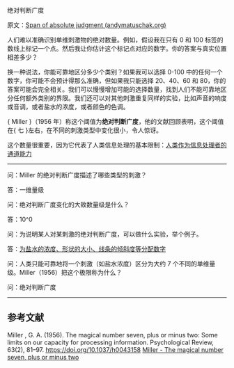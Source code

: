 绝对判断广度

原文：[Span of absolute judgment (andymatuschak.org)](https://notes.andymatuschak.org/ziwhFzgTbrS2uxWEkCvoJzQrDzRz5EAWWZFy)

人们难以准确识别单维刺激物的绝对数量。例如，假设我在只有 0 和 100 标签的数线上标记一个点。然后我让你估计这个标记点对应的数字。你的答案与真实位置相差多少？

换一种说法，你能可靠地区分多少个类别？如果我可以选择 0-100 中的任何一个数字，你可能不会预计得那么准确，但如果我只能选择 20、40、60 和 80，你的答案可能会完全相关。我们可以慢慢增加可能的选择数量，找到人们不能可靠地区分任何额外类别的界限。我们还可以对其他刺激重复同样的实验，比如声音的响度或音调，或者盐水的浓度，或者颜色的色调。

{ Miller }（1956 年）称这个阈值为**绝对判断广度**，他的文献回顾表明，这个阈值在{ 七 }左右，在不同的刺激类型中变化很小，令人惊讶。

这个数量很重要，因为它代表了人类信息处理的基本限制：[人类作为信息处理者的通道能力](https://notes.andymatuschak.org/z8iJEzmLdBMoWYtQHkDohDgeWz6UBGm74qEiW)

------

问：Miller 的绝对判断广度描述了哪些类型的刺激？

答：一维量级

问：绝对判断广度变化的大致数量级是什么？

答：10^0

问：为说明某人对某刺激的绝对判断广度，可以做什么实验，举个例子。

答：[为盐水的浓度、形状的大小、线条的倾斜度等分配数字](https://notes.andymatuschak.org/ziwhFzgTbrS2uxWEkCvoJzQrDzRz5EAWWZFy)

问：人类只能可靠地将一个刺激（如盐水浓度）区分为大约 7 个不同的单维量级。Miller（1956）把这个极限称为什么？

问：绝对判断广度

------

## 参考文献

Miller , G. A. (1956). The magical number seven, plus or minus two: Some limits on our capacity for processing information. Psychological Review, 63(2), 81–97. https://doi.org/10.1037/h0043158 [Miller - The magical number seven, plus or minus two](https://notes.andymatuschak.org/zjfsd9pyxWQAF3HU5k7RAXhRjJBqtMEGKK27)
